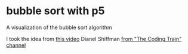 # bubble sort with p5

A visualization of the bubble sort algorithm

I took the idea from [this video](https://www.youtube.com/watch?v=67k3I2GxTH8) Dianel Shiffman [from "The Coding Train" channel](https://www.youtube.com/user/shiffman)
